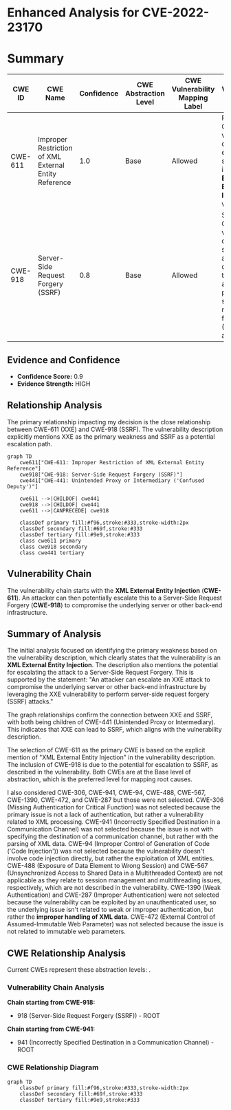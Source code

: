 # Enhanced Analysis for CVE-2022-23170

# Summary
| CWE ID | CWE Name | Confidence | CWE Abstraction Level | CWE Vulnerability Mapping Label | CWE-Vulnerability Mapping Notes |
|---|---|---|---|---|---|
| CWE-611 | Improper Restriction of XML External Entity Reference | 1.0 | Base | Allowed | Primary CWE. The vulnerability description explicitly states that it is an **XML External Entity Injection** vulnerability. |
| CWE-918 | Server-Side Request Forgery (SSRF) | 0.8 | Base | Allowed | Secondary CWE. The vulnerability description states that an attacker can escalate the XXE attack to perform server-side request forgery (SSRF) attacks. |

## Evidence and Confidence

*   **Confidence Score:** 0.9
*   **Evidence Strength:** HIGH

## Relationship Analysis
The primary relationship impacting my decision is the close relationship between CWE-611 (XXE) and CWE-918 (SSRF). The vulnerability description explicitly mentions XXE as the primary weakness and SSRF as a potential escalation path.

```mermaid
graph TD
    cwe611["CWE-611: Improper Restriction of XML External Entity Reference"]
    cwe918["CWE-918: Server-Side Request Forgery (SSRF)"]
    cwe441["CWE-441: Unintended Proxy or Intermediary ('Confused Deputy')"]

    cwe611 -->|CHILDOF| cwe441
    cwe918 -->|CHILDOF| cwe441
    cwe611 -->|CANPRECEDE| cwe918

    classDef primary fill:#f96,stroke:#333,stroke-width:2px
    classDef secondary fill:#69f,stroke:#333
    classDef tertiary fill:#9e9,stroke:#333
    class cwe611 primary
    class cwe918 secondary
    class cwe441 tertiary
```

## Vulnerability Chain
The vulnerability chain starts with the **XML External Entity Injection** (**CWE-611**). An attacker can then potentially escalate this to a Server-Side Request Forgery (**CWE-918**) to compromise the underlying server or other back-end infrastructure.

## Summary of Analysis
The initial analysis focused on identifying the primary weakness based on the vulnerability description, which clearly states that the vulnerability is an **XML External Entity Injection**. The description also mentions the potential for escalating the attack to a Server-Side Request Forgery. This is supported by the statement: "An attacker can escalate an XXE attack to compromise the underlying server or other back-end infrastructure by leveraging the XXE vulnerability to perform server-side request forgery (SSRF) attacks."

The graph relationships confirm the connection between XXE and SSRF, with both being children of CWE-441 (Unintended Proxy or Intermediary). This indicates that XXE can lead to SSRF, which aligns with the vulnerability description.

The selection of CWE-611 as the primary CWE is based on the explicit mention of "XML External Entity Injection" in the vulnerability description. The inclusion of CWE-918 is due to the potential for escalation to SSRF, as described in the vulnerability. Both CWEs are at the Base level of abstraction, which is the preferred level for mapping root causes.

I also considered CWE-306, CWE-941, CWE-94, CWE-488, CWE-567, CWE-1390, CWE-472, and CWE-287 but those were not selected. CWE-306 (Missing Authentication for Critical Function) was not selected because the primary issue is not a lack of authentication, but rather a vulnerability related to XML processing. CWE-941 (Incorrectly Specified Destination in a Communication Channel) was not selected because the issue is not with specifying the destination of a communication channel, but rather with the parsing of XML data. CWE-94 (Improper Control of Generation of Code ('Code Injection')) was not selected because the vulnerability doesn't involve code injection directly, but rather the exploitation of XML entities. CWE-488 (Exposure of Data Element to Wrong Session) and CWE-567 (Unsynchronized Access to Shared Data in a Multithreaded Context) are not applicable as they relate to session management and multithreading issues, respectively, which are not described in the vulnerability. CWE-1390 (Weak Authentication) and CWE-287 (Improper Authentication) were not selected because the vulnerability can be exploited by an unauthenticated user, so the underlying issue isn't related to weak or improper authentication, but rather the **improper handling of XML data**. CWE-472 (External Control of Assumed-Immutable Web Parameter) was not selected because the issue is not related to immutable web parameters.


## CWE Relationship Analysis

Current CWEs represent these abstraction levels: .


### Vulnerability Chain Analysis

**Chain starting from CWE-918:**
- 918 (Server-Side Request Forgery (SSRF)) - ROOT


**Chain starting from CWE-941:**
- 941 (Incorrectly Specified Destination in a Communication Channel) - ROOT



### CWE Relationship Diagram

```mermaid
graph TD
    classDef primary fill:#f96,stroke:#333,stroke-width:2px
    classDef secondary fill:#69f,stroke:#333
    classDef tertiary fill:#9e9,stroke:#333
```